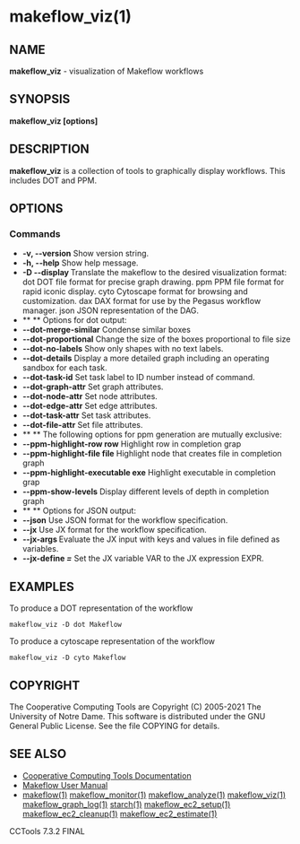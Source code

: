 






















# makeflow_viz(1)

## NAME
**makeflow_viz** - visualization of Makeflow workflows

## SYNOPSIS
****makeflow_viz [options] <dagfile>****

## DESCRIPTION

**makeflow_viz** is a collection of tools to graphically display workflows. This includes DOT and PPM.

## OPTIONS
### Commands

- **-v, --version** Show version string.
- **-h, --help** Show help message.
- **-D --display <opt>**  Translate the makeflow to the desired visualization format:
    dot      DOT file format for precise graph drawing.
    ppm      PPM file format for rapid iconic display.
    cyto     Cytoscape format for browsing and customization.
    dax      DAX format for use by the Pegasus workflow manager.
    json     JSON representation of the DAG.
- ** ** Options for dot output:
- **--dot-merge-similar** Condense similar boxes
- **--dot-proportional** Change the size of the boxes proportional to file size
- **--dot-no-labels** Show only shapes with no text labels.
- **--dot-details** Display a more detailed graph including an operating sandbox for each task.
- **--dot-task-id** Set task label to ID number instead of command.
- **--dot-graph-attr** Set graph attributes.
- **--dot-node-attr** Set node attributes.
- **--dot-edge-attr** Set edge attributes.
- **--dot-task-attr** Set task attributes.
- **--dot-file-attr** Set file attributes.
- ** ** The following options for ppm generation are mutually exclusive:
- **--ppm-highlight-row row** Highlight row <row> in completion grap
- **--ppm-highlight-file file** Highlight node that creates file <file> in completion graph
- **--ppm-highlight-executable exe** Highlight executable <exe> in completion grap
- **--ppm-show-levels** Display different levels of depth in completion graph
- ** ** Options for JSON output:
- **--json** Use JSON format for the workflow specification.
- **--jx** Use JX format for the workflow specification.
- **--jx-args <file>** Evaluate the JX input with keys and values in file defined as variables.
- **--jx-define <var>=<expr>** Set the JX variable VAR to the JX expression EXPR.




## EXAMPLES

To produce a DOT representation of the workflow
```
makeflow_viz -D dot Makeflow
```

To produce a cytoscape representation of the workflow
```
makeflow_viz -D cyto Makeflow
```

## COPYRIGHT

The Cooperative Computing Tools are Copyright (C) 2005-2021 The University of Notre Dame.  This software is distributed under the GNU General Public License.  See the file COPYING for details.

## SEE ALSO


- [Cooperative Computing Tools Documentation]("../index.html")
- [Makeflow User Manual]("../makeflow.html")
- [makeflow(1)](makeflow.md) [makeflow_monitor(1)](makeflow_monitor.md) [makeflow_analyze(1)](makeflow_analyze.md) [makeflow_viz(1)](makeflow_viz.md) [makeflow_graph_log(1)](makeflow_graph_log.md) [starch(1)](starch.md) [makeflow_ec2_setup(1)](makeflow_ec2_setup.md) [makeflow_ec2_cleanup(1)](makeflow_ec2_cleanup.md) [makeflow_ec2_estimate(1)](makeflow_ec2_estimate.md)


CCTools 7.3.2 FINAL
